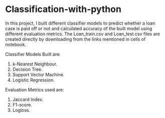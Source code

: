 # Classification-with-python
In this project, I built different classifier models to predict whether a loan case is paid off or not and calculated accuracy of the built model using different evaluation metrics. The Loan_train.csv and Loan_test.csv files are created directly by downloading from the links mentioned in cells of notebook.

Classifier Models Built are:
1) k-Nearest Neighbour.
2) Decision Tree.
3) Support Vector Machine.
4) Logistic Regression.

Evaluation Metrics used are:
1) Jaccard Index.
2) F1-score.
3) Logloss.
